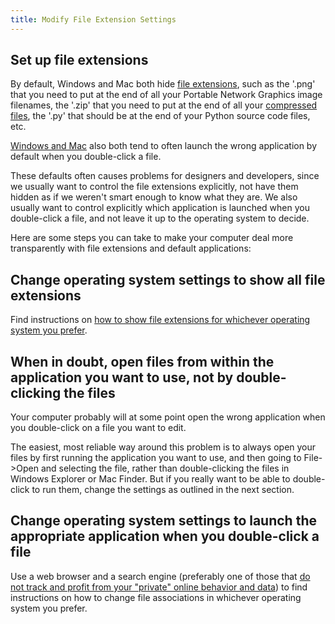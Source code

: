 ```yaml
---
title: Modify File Extension Settings
---
```


## Set up file extensions

By default, Windows and Mac both hide [file extensions](./basic-computer-concepts#file-extensions), such as the \'.png\' that you need to put at the end of all your Portable Network Graphics image filenames, the \'.zip\' that you need to put at
the end of all your [compressed files](./basic-computer-concepts#compressed-files), the \'.py\' that should be at the end of your Python source code files, etc.

[Windows and Mac](https://knowledge.kitchen/mediawiki/Popular_operating_systems_and_trends) also both tend to often launch the wrong application by default when you double-click a file.

These defaults often causes problems for designers and developers, since we usually want to control the file extensions explicitly, not have them hidden as if we weren\'t smart enough to know what they are. We also usually want to control explicitly which application is launched when you double-click a file, and not leave it up to the operating system to decide.

Here are some steps you can take to make your computer deal more
transparently with file extensions and default applications:

## Change operating system settings to show all file extensions

Find instructions on [how to show file extensions for whichever operating system you prefer](https://duckduckgo.com/?q=how+to+show+file+extensions&t=brave&ia=web).

## When in doubt, open files from within the application you want to use, not by double-clicking the files

Your computer probably will at some point open the wrong application when you double-click on a file you want to edit.

The easiest, most reliable way around this problem is to always open your files by first running the application you want to use, and then going to File-\>Open and selecting the file, rather than double-clicking the files in Windows Explorer or Mac Finder. But if you really want to be able to double-click to run them, change the settings as outlined in the next section.

## Change operating system settings to launch the appropriate application when you double-click a file

Use a web browser and a search engine (preferably one of those that [do not track and profit from your \"private\" online behavior and data](https://restoreprivacy.com/private-search-engine/)) to find instructions on how to change file associations in whichever operating system you prefer.
